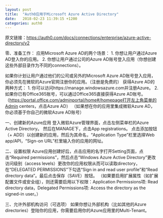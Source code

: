 ```yaml
---
layout: post
title:  "Auth0应用于Microsoft Azure Active Directory"
date:   2018-02-23 11:39:15 +1200
categories: auth0
---
```

原文链接：https://auth0.com/docs/connections/enterprise/azure-active-directory/v2

零、准备工作：
应用Microsoft Azure AD的两个场景：
    1. 你想让用户通过Azure AD登入你的应用。
    2. 你想让用户通过公司的Azure AD账号登入应用（你想创建这些外部目录作为不同的connections）。

如果你计划让用户通过他们的公司或另外的Microsoft Azure AD账号登入应用，你必须先在微软的Azure官网注册你的应用。（注册是免费的）
    获得Azure AD的两种方式：
    1. 你可以访问https://manage.windowsazure.com并注册Azure。
    2. 如果你已有Office365账号，可以通过Office365直接获得Azure AD账号。（https://portal.office.com/adminportal/home#/homepage打开左上角菜单的Admin centers，点击Azure AD）
    （如果想在你的应用里集成微软Azure AD，你必须基于你自己的微软Azure AD账号）

一、创建新的Azure应用
    登入微软Azure管理界面，点击左侧菜单栏的Azure Active Directory。
    然后在MANAGE下，点击App registrations。
    点击添加按钮（+ ADD）以创建新的应用，然后为其命名，“Application Type”栏里选择Web app/API，“Sign-on URL”栏里输入你的应用的网址。

二、设置权限
    Azure应用创建好后，点击应用的名字打开Setting页面，点击“Required permissions”，然后点击“Windows Azure Active Directory”更改访问级别（access levels）更改你的应用权限从而可以读取directory，在“DELEGATED PERMISSIONS”下勾选“Sign in and read user profile”和“Read directory data”。最后点击保存（SAVE）按钮。
    （如果要启用扩展属性（如扩展配置文件或安全组），则还需要启用以下权限：Application Permissions项: Read directory data，Delegated Permissions项: Access the directory as the signed-in user。）

三、允许外部机构访问（可选项）
    如果你想让外部机构（比如其他的Azure directories）登陆你的应用，你需要启用你的Azure应用里的Multi-Tenant。
